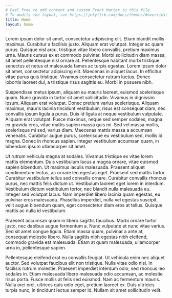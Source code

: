 ```yaml
---
# Feel free to add content and custom Front Matter to this file.
# To modify the layout, see https://jekyllrb.com/docs/themes/#overriding-theme-defaults
title: Home
layout: home
---
```


<p>Lorem ipsum dolor sit amet, consectetur adipiscing elit. Etiam blandit mollis maximus. Curabitur a facilisis justo. Aliquam erat volutpat. Integer ac quam purus. Quisque nisl arcu, tristique vitae libero convallis, pretium maximus urna. Mauris cursus ex et commodo pulvinar. Morbi sollicitudin diam massa, sit amet pellentesque nisl ornare at. Pellentesque habitant morbi tristique senectus et netus et malesuada fames ac turpis egestas. Lorem ipsum dolor sit amet, consectetur adipiscing elit. Maecenas in aliquet lacus. In efficitur vitae purus quis tristique. Vivamus consectetur rutrum luctus. Donec lobortis laoreet dui, a tristique risus sagittis eu. Morbi in posuere nibh.</p>

<p>Suspendisse metus ipsum, aliquam eu mauris laoreet, euismod scelerisque quam. Nunc gravida in tortor sit amet sollicitudin. Vivamus in dignissim ipsum. Aliquam erat volutpat. Donec pretium varius scelerisque. Aliquam maximus, mauris lacinia tincidunt vestibulum, risus est consequat diam, nec convallis ipsum ligula a purus. Duis id ligula at neque vestibulum vulputate. Aliquam erat volutpat. Fusce maximus, neque sed semper sodales, magna ex gravida eros, vitae mattis sapien massa quis mi. Sed vel massa mollis, scelerisque mi sed, varius diam. Maecenas mattis massa a accumsan venenatis. Curabitur augue purus, scelerisque eu vestibulum sed, mollis id magna. Donec in rhoncus sapien. Integer vestibulum accumsan quam, in bibendum ipsum ullamcorper sit amet.</p>

<p>Ut rutrum vehicula magna at sodales. Vivamus tristique ex vitae lorem mattis elementum. Duis vestibulum lacus a magna ornare, vitae euismod sapien bibendum. Ut maximus iaculis malesuada. Praesent aliquet condimentum lectus, ac ornare leo egestas eget. Praesent sed mattis tortor. Curabitur vestibulum tellus sed convallis ornare. Curabitur convallis rhoncus purus, nec mattis felis dictum ut. Vestibulum laoreet eget lorem in interdum. Vestibulum dictum vestibulum tortor, nec blandit nulla malesuada eu. Integer sed volutpat lacus. Nam imperdiet libero lacinia quam egestas, eu pulvinar eros malesuada. Phasellus imperdiet, nulla vel egestas suscipit, velit augue bibendum quam, eget consectetur diam eros at tellus. Quisque mattis ac nulla id vestibulum.</p>

<p>Praesent accumsan quam in libero sagittis faucibus. Morbi ornare tortor justo, nec dapibus augue fermentum a. Nunc vulputate et nunc vitae varius. Sed sit amet congue ligula. Etiam massa quam, pulvinar a ante at, consequat molestie libero. Nulla sagittis nibh egestas nibh eleifend, commodo gravida est malesuada. Etiam at quam malesuada, ullamcorper urna in, pellentesque sapien.</p>

<p>Pellentesque eleifend erat eu convallis feugiat. Ut vehicula enim nec aliquet auctor. Sed volutpat faucibus elit non tristique. Nulla vitae odio nisi. In facilisis rutrum molestie. Praesent imperdiet interdum odio, sed rhoncus leo sodales in. Etiam malesuada libero malesuada odio accumsan, ac molestie risus porta. Fusce mollis at felis sed euismod. Nam ac fermentum mauris. Nulla orci orci, ultrices quis odio eget, pretium laoreet ex. Duis ultricies turpis nunc, in tincidunt lectus semper id. Nullam sit amet sollicitudin velit.</p>